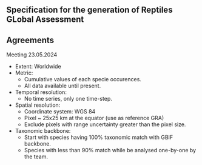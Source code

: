 ## Specification for the generation of Reptiles GLobal Assessment

## Agreements
Meeting 23.05.2024

* Extent: Worldwide
* Metric:
   * Cumulative values of each specie occurences.
   * All data available until present.
* Temporal resolution:
   * No time series, only one time-step.
* Spatial resolution:
    * Coordinate system: WGS 84
    * Pixel ~ 25x25 km at the equator (use as reference GRA)
    * Exclude pixels with range uncertainty greater than the pixel size.
* Taxonomic backbone:
    * Start with species having 100% taxonomic match with GBIF backbone.
    * Species with less than 90% match while be analysed one-by-one by the team.
